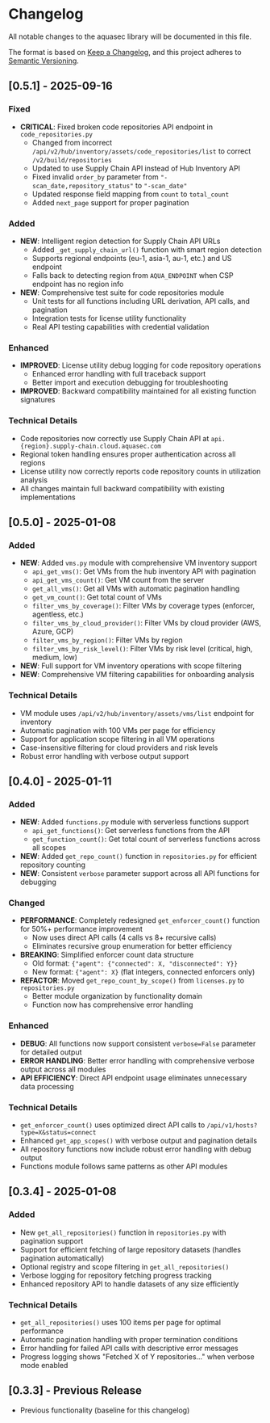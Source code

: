 # Changelog

All notable changes to the aquasec library will be documented in this file.

The format is based on [Keep a Changelog](https://keepachangelog.com/en/1.0.0/),
and this project adheres to [Semantic Versioning](https://semver.org/spec/v2.0.0.html).

## [0.5.1] - 2025-09-16

### Fixed
- **CRITICAL**: Fixed broken code repositories API endpoint in `code_repositories.py`
  - Changed from incorrect `/api/v2/hub/inventory/assets/code_repositories/list` to correct `/v2/build/repositories`
  - Updated to use Supply Chain API instead of Hub Inventory API
  - Fixed invalid `order_by` parameter from `"-scan_date,repository_status"` to `"-scan_date"`
  - Updated response field mapping from `count` to `total_count`
  - Added `next_page` support for proper pagination

### Added
- **NEW**: Intelligent region detection for Supply Chain API URLs
  - Added `_get_supply_chain_url()` function with smart region detection
  - Supports regional endpoints (eu-1, asia-1, au-1, etc.) and US endpoint
  - Falls back to detecting region from `AQUA_ENDPOINT` when CSP endpoint has no region info
- **NEW**: Comprehensive test suite for code repositories module
  - Unit tests for all functions including URL derivation, API calls, and pagination
  - Integration tests for license utility functionality
  - Real API testing capabilities with credential validation

### Enhanced
- **IMPROVED**: License utility debug logging for code repository operations
  - Enhanced error handling with full traceback support
  - Better import and execution debugging for troubleshooting
- **IMPROVED**: Backward compatibility maintained for all existing function signatures

### Technical Details
- Code repositories now correctly use Supply Chain API at `api.{region}.supply-chain.cloud.aquasec.com`
- Regional token handling ensures proper authentication across all regions
- License utility now correctly reports code repository counts in utilization analysis
- All changes maintain full backward compatibility with existing implementations

## [0.5.0] - 2025-01-08

### Added
- **NEW**: Added `vms.py` module with comprehensive VM inventory support
  - `api_get_vms()`: Get VMs from the hub inventory API with pagination
  - `api_get_vms_count()`: Get VM count from the server
  - `get_all_vms()`: Get all VMs with automatic pagination handling
  - `get_vm_count()`: Get total count of VMs
  - `filter_vms_by_coverage()`: Filter VMs by coverage types (enforcer, agentless, etc.)
  - `filter_vms_by_cloud_provider()`: Filter VMs by cloud provider (AWS, Azure, GCP)
  - `filter_vms_by_region()`: Filter VMs by region
  - `filter_vms_by_risk_level()`: Filter VMs by risk level (critical, high, medium, low)
- **NEW**: Full support for VM inventory operations with scope filtering
- **NEW**: Comprehensive VM filtering capabilities for onboarding analysis

### Technical Details
- VM module uses `/api/v2/hub/inventory/assets/vms/list` endpoint for inventory
- Automatic pagination with 100 VMs per page for efficiency
- Support for application scope filtering in all VM operations
- Case-insensitive filtering for cloud providers and risk levels
- Robust error handling with verbose output support

## [0.4.0] - 2025-01-11

### Added
- **NEW**: Added `functions.py` module with serverless functions support
  - `api_get_functions()`: Get serverless functions from the API
  - `get_function_count()`: Get total count of serverless functions across all scopes
- **NEW**: Added `get_repo_count()` function in `repositories.py` for efficient repository counting
- **NEW**: Consistent `verbose` parameter support across all API functions for debugging

### Changed
- **PERFORMANCE**: Completely redesigned `get_enforcer_count()` function for 50%+ performance improvement
  - Now uses direct API calls (4 calls vs 8+ recursive calls)
  - Eliminates recursive group enumeration for better efficiency
- **BREAKING**: Simplified enforcer count data structure 
  - Old format: `{"agent": {"connected": X, "disconnected": Y}}`
  - New format: `{"agent": X}` (flat integers, connected enforcers only)
- **REFACTOR**: Moved `get_repo_count_by_scope()` from `licenses.py` to `repositories.py`
  - Better module organization by functionality domain
  - Function now has comprehensive error handling

### Enhanced
- **DEBUG**: All functions now support consistent `verbose=False` parameter for detailed output
- **ERROR HANDLING**: Better error handling with comprehensive verbose output across all modules
- **API EFFICIENCY**: Direct API endpoint usage eliminates unnecessary data processing

### Technical Details
- `get_enforcer_count()` uses optimized direct API calls to `/api/v1/hosts?type=X&status=connect`
- Enhanced `get_app_scopes()` with verbose output and pagination details
- All repository functions now include robust error handling with debug output
- Functions module follows same patterns as other API modules

## [0.3.4] - 2025-01-08

### Added
- New `get_all_repositories()` function in `repositories.py` with pagination support
- Support for efficient fetching of large repository datasets (handles pagination automatically)
- Optional registry and scope filtering in `get_all_repositories()`
- Verbose logging for repository fetching progress tracking
- Enhanced repository API to handle datasets of any size efficiently

### Technical Details
- `get_all_repositories()` uses 100 items per page for optimal performance
- Automatic pagination handling with proper termination conditions
- Error handling for failed API calls with descriptive error messages
- Progress logging shows "Fetched X of Y repositories..." when verbose mode enabled

## [0.3.3] - Previous Release
- Previous functionality (baseline for this changelog)